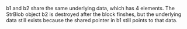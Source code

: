 b1 and b2 share the same underlying data, which has 4 elements. The StrBlob object b2 is destroyed after the block finshes, but the underlying data still exists because the shared pointer in b1 still points to that data.